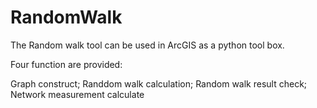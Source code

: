 RandomWalk
==========
The Random walk tool can be used in ArcGIS as a python tool box.

Four function are provided:

Graph construct;
Randdom walk calculation;
Random walk result check;
Network measurement calculate
